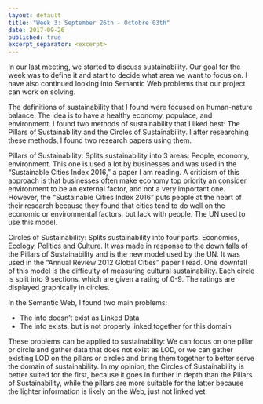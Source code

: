 ```yaml
---
layout: default
title: "Week 3: September 26th - Octobre 03th"
date: 2017-09-26
published: true
excerpt_separator: <excerpt>
---
```

In our last meeting, we started to discuss sustainability. Our goal for the week was to define it and start to decide what area we want to focus on. I have also continued looking into Semantic Web problems that our project can work on solving. <excerpt>
  
The definitions of sustainability that I found were focused on human-nature balance. The idea is to have a healthy economy, populace, and environment. I found two methods of sustainability that I liked best: The Pillars of Sustainability and the Circles of Sustainability. I after researching these methods, I found two research papers using them.

Pillars of Sustainability: Splits sustainability into 3 areas: People, economy, environment. This one is used a lot by businesses and was used in the “Sustainable Cities Index 2016,” a paper I am reading. A criticism of this approach is that businesses often make economy top priority an consider environment to be an external factor, and not a very important one. However, the “Sustainable Cities Index 2016” puts people at the heart of their research because they found that cities tend to do well on the economic or environmental factors, but lack with people. The UN used to use this model.

Circles of Sustainability: Splits sustainability into four parts: Economics, Ecology, Politics and Culture. It was made in response to the down falls of the Pillars of Sustainability and is the new model used by the UN. It was used in the “Annual Review 2012 Global Cities” paper I read. One downfall of this model is the difficulty of measuring cultural sustainability. Each circle is split into 9 sections, which are given a rating of 0-9. The ratings are displayed graphically in circles.

In the Semantic Web, I found two main problems:
* The info doesn’t exist as Linked Data
* The info exists, but is not properly linked together for this domain

These problems can be applied to sustainability: We can focus on one pillar or circle and gather data that does not exist as LOD, or we can gather existing LOD on the pillars or circles and bring them together to better serve the domain of sustainability. In my opinion, the Circles of Sustainability is better suited for the first, because it goes in further in depth than the Pillars of Sustainability, while the pillars are more suitable for the latter because the lighter information is likely on the Web, just not linked yet.
